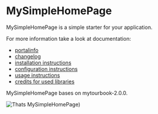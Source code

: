 # MySimpleHomePage

MySimpleHomePage is a simple starter for your application.

For more information take a look at documentation:
- [portalinfo](docs/INFO.md)
- [changelog](docs/CHANGELOG.md) 
- [installation instructions](docs/INSTALL.md)
- [configuration instructions](docs/CONFIGURATION.md)
- [usage instructions](docs/DATAIMPORT.md)
- [credits for used libraries](docs/CREDITS.md)

MySimpleHomePage bases on mytourbook-2.0.0.

![Thats MySimpleHomePage)](docs/images/showpage-x400.png)
